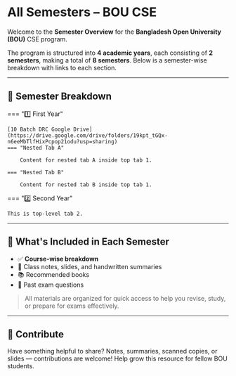 # All Semesters – BOU CSE

Welcome to the **Semester Overview** for the **Bangladesh Open University (BOU)** CSE program.

The program is structured into **4 academic years**, each consisting of **2 semesters**, making a total of **8 semesters**. Below is a semester-wise breakdown with links to each section.

---

## 📅 Semester Breakdown

=== "1️⃣ First Year"

    [10 Batch DRC Google Drive](https://drive.google.com/drive/folders/19kpt_tGQx-n6eeMbTlfHixPcpop21odu?usp=sharing)
    === "Nested Tab A"

        Content for nested tab A inside top tab 1.

    === "Nested Tab B"

        Content for nested tab B inside top tab 1.

=== "2️⃣ Second Year"

    This is top-level tab 2.

---

## 📘 What's Included in Each Semester

- ✅ **Course-wise breakdown**
- 📄 Class notes, slides, and handwritten summaries
- 📚 Recommended books
- 📝 Past exam questions

> All materials are organized for quick access to help you revise, study, or prepare for exams effectively.

---

## 📣 Contribute

Have something helpful to share? Notes, summaries, scanned copies, or slides — contributions are welcome! Help grow this resource for fellow BOU students.
